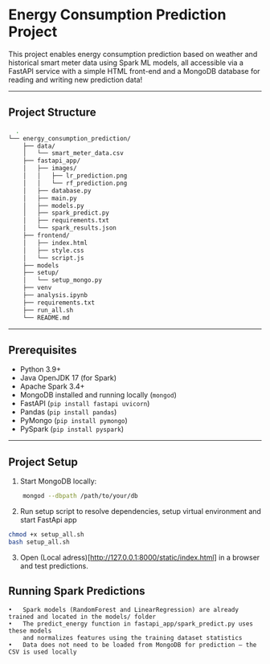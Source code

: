 # Energy Consumption Prediction Project

This project enables energy consumption prediction based on weather and historical smart meter data using Spark ML models, all accessible via a FastAPI service with a simple HTML front-end and a MongoDB database for reading and writing new prediction data!

---

## Project Structure
```bash
  .
└── energy_consumption_prediction/
    ├── data/
    │   └── smart_meter_data.csv
    ├── fastapi_app/
    │   ├── images/
    │   │   ├── lr_prediction.png
    │   │   └── rf_prediction.png
    │   ├── database.py
    │   ├── main.py
    │   ├── models.py
    │   ├── spark_predict.py
    │   ├── requirements.txt
    │   └── spark_results.json
    ├── frontend/
    │   ├── index.html
    │   ├── style.css
    │   └── script.js
    ├── models
    ├── setup/
    │   └── setup_mongo.py
    ├── venv
    ├── analysis.ipynb
    ├── requirements.txt
    ├── run_all.sh
    └── README.md
```
  ---

## Prerequisites

- Python 3.9+
- Java OpenJDK 17 (for Spark)
- Apache Spark 3.4+  
- MongoDB installed and running locally (`mongod`)
- FastAPI (`pip install fastapi uvicorn`)
- Pandas (`pip install pandas`)
- PyMongo (`pip install pymongo`)
- PySpark (`pip install pyspark`)

---

## Project Setup

1. Start MongoDB locally:

```bash
	mongod --dbpath /path/to/your/db
```

2. Run setup script to resolve dependencies, setup virtual environment and start FastApi app

```bash
chmod +x setup_all.sh
bash setup_all.sh
```
   
3.	Open (Local adress)[http://127.0.0.1:8000/static/index.html] in a browser and test predictions.

## Running Spark Predictions
	•	Spark models (RandomForest and LinearRegression) are already trained and located in the models/ folder
	•	The predict_energy function in fastapi_app/spark_predict.py uses these models 
		and normalizes features using the training dataset statistics
	•	Data does not need to be loaded from MongoDB for prediction – the CSV is used locally

  
